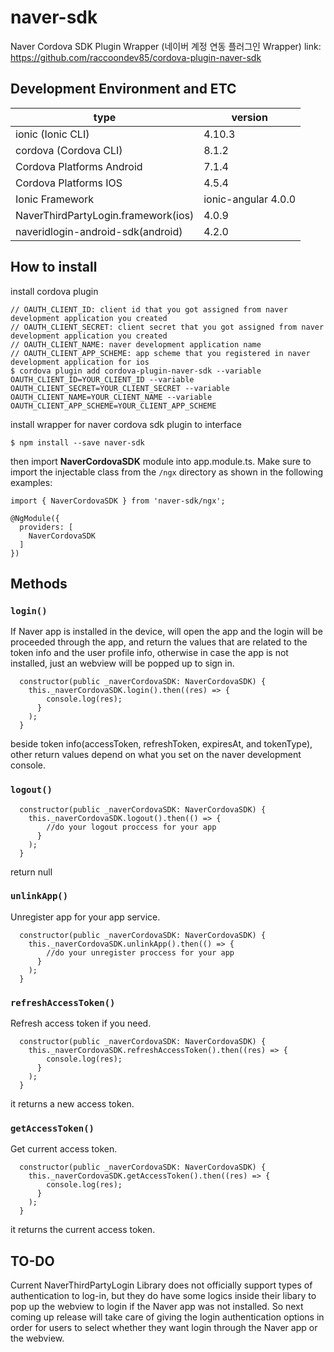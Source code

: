 
# naver-sdk
Naver Cordova SDK Plugin Wrapper (네이버 계정 연동 플러그인 Wrapper)
link: https://github.com/raccoondev85/cordova-plugin-naver-sdk

## Development Environment and ETC
|type|version
|---|---
|ionic (Ionic CLI)|4.10.3
|cordova (Cordova CLI)|8.1.2
|Cordova Platforms Android|7.1.4
|Cordova Platforms IOS|4.5.4
|Ionic Framework|ionic-angular 4.0.0
|NaverThirdPartyLogin.framework(ios)|4.0.9
|naveridlogin-android-sdk(android)|4.2.0

## How to install
install cordova plugin
```
// OAUTH_CLIENT_ID: client id that you got assigned from naver development application you created
// OAUTH_CLIENT_SECRET: client secret that you got assigned from naver development application you created
// OAUTH_CLIENT_NAME: naver development application name
// OAUTH_CLIENT_APP_SCHEME: app scheme that you registered in naver development application for ios
$ cordova plugin add cordova-plugin-naver-sdk --variable OAUTH_CLIENT_ID=YOUR_CLIENT_ID --variable OAUTH_CLIENT_SECRET=YOUR_CLIENT_SECRET --variable OAUTH_CLIENT_NAME=YOUR_CLIENT_NAME --variable OAUTH_CLIENT_APP_SCHEME=YOUR_CLIENT_APP_SCHEME
```

install wrapper for naver cordova sdk plugin to interface
```
$ npm install --save naver-sdk
```

then import __NaverCordovaSDK__ module into app.module.ts. Make sure to import the injectable class from the `/ngx` directory as shown in the following examples:
```
import { NaverCordovaSDK } from 'naver-sdk/ngx';

@NgModule({
  providers: [
    NaverCordovaSDK
  ]
})
```

## Methods
### `login()`
If Naver app is installed in the device, will open the app and the login will be proceeded through the app, and return the values that are related to the token info and the user profile info, otherwise in case the app is not installed, just an webview will be popped up to sign in.
```
  constructor(public _naverCordovaSDK: NaverCordovaSDK) {
    this._naverCordovaSDK.login().then((res) => {
        console.log(res);
      }
    );
  }
```
beside token info(accessToken, refreshToken, expiresAt, and tokenType), other return values depend on what you set on the naver development console.

### `logout()`
```
  constructor(public _naverCordovaSDK: NaverCordovaSDK) {
    this._naverCordovaSDK.logout().then(() => {
        //do your logout proccess for your app
      }
    );
  }
```
return null

### `unlinkApp()`
Unregister app for your app service. 
```
  constructor(public _naverCordovaSDK: NaverCordovaSDK) {
    this._naverCordovaSDK.unlinkApp().then(() => {
        //do your unregister proccess for your app
      }
    );
  }
```

### `refreshAccessToken()`
Refresh access token if you need.
```
  constructor(public _naverCordovaSDK: NaverCordovaSDK) {
    this._naverCordovaSDK.refreshAccessToken().then((res) => {
        console.log(res);
      }
    );
  }
```
it returns a new access token.

### `getAccessToken()`
Get current access token.
```
  constructor(public _naverCordovaSDK: NaverCordovaSDK) {
    this._naverCordovaSDK.getAccessToken().then((res) => {
        console.log(res);
      }
    );
  }
```
it returns the current access token.


## TO-DO
Current NaverThirdPartyLogin Library does not officially support types of authentication to log-in, but they do have some logics inside their libary to pop up the webview to login if the Naver app was not installed. 
So next coming up release will take care of giving the login authentication options in order for users to select whether they want login through the Naver app or the webview.